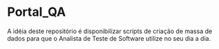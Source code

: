 # Portal_QA
A idéia deste repositório é disponibilizar scripts de criação de massa de dados para que o Analista de Teste de Software utilize no seu dia a dia.
